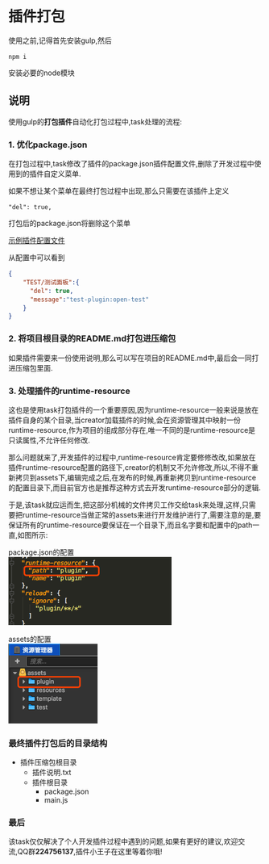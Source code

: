 # 插件打包
使用之前,记得首先安装gulp,然后
```
npm i 
```
安装必要的node模块

## 说明
使用gulp的**打包插件**自动化打包过程中,task处理的流程:
### 1. 优化package.json 
在打包过程中,task修改了插件的package.json插件配置文件,删除了开发过程中使用到的插件自定义菜单.

如果不想让某个菜单在最终打包过程中出现,那么只需要在该插件上定义
```
"del": true,
```
打包后的package.json将删除这个菜单


[示例插件配置文件](test-package.json)

从配置中可以看到
```json
{
    "TEST/测试面板":{
      "del": true,
      "message":"test-plugin:open-test"
    }
}
```
### 2. 将项目根目录的README.md打包进压缩包
如果插件需要来一份使用说明,那么可以写在项目的README.md中,最后会一同打进压缩包里面.
### 3. 处理插件的runtime-resource
这也是使用task打包插件的一个重要原因,因为runtime-resource一般来说是放在插件自身的某个目录,当creator加载插件的时候,会在资源管理其中映射一份runtime-resource,作为项目的组成部分存在,唯一不同的是runtime-resource是只读属性,不允许任何修改.

那么问题就来了,开发插件的过程中,runtime-resource肯定要修修改改,如果放在插件runtime-resource配置的路径下,creator的机制又不允许修改,所以,不得不重新拷贝到assets下,编辑完成之后,在发布的时候,再重新拷贝到runtime-resource的配置目录下,而目前官方也是推荐这种方式去开发runtime-resource部分的逻辑.

于是,该task就应运而生,把这部分机械的文件拷贝工作交给task来处理,这样,只需要把runtime-resource当做正常的assets来进行开发维护进行了,需要注意的是,要保证所有的runtime-resource要保证在一个目录下,而且名字要和配置中的path一直,如图所示:

package.json的配置    
![cfg1](res/package.png)

assets的配置    
![cfg2](res/assets.png)

### 最终插件打包后的目录结构
- 插件压缩包根目录
    - 插件说明.txt
    - 插件根目录
        - package.json
        - main.js

### 最后
该task仅仅解决了个人开发插件过程中遇到的问题,如果有更好的建议,欢迎交流,QQ群**224756137**,插件小王子在这里等着你哦!
